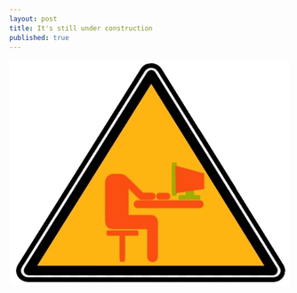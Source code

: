 ```yaml
---
layout: post
title: It's still under construction
published: true
---
```


![under construction](../images/under-construction.png)
